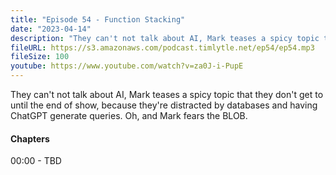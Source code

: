 ```yaml
---
title: "Episode 54 - Function Stacking"
date: "2023-04-14"
description: "They can't not talk about AI, Mark teases a spicy topic that they don't get to until the end of show, because they're distracted by databases and having ChatGPT generate queries. Oh, and Mark fears the BLOB."
fileURL: https://s3.amazonaws.com/podcast.timlytle.net/ep54/ep54.mp3
fileSize: 100
youtube: https://www.youtube.com/watch?v=za0J-i-PupE
---
```


They can't not talk about AI, Mark teases a spicy topic that they don't get to until the end of show, because they're distracted by databases and having ChatGPT generate queries. Oh, and Mark fears the BLOB.

#### Chapters

00:00 - TBD  
